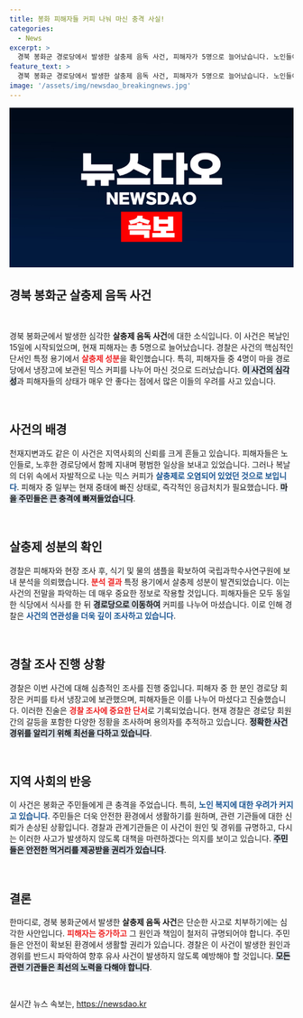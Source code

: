 ```yaml
---
title: 봉화 피해자들 커피 나눠 마신 충격 사실!
categories:
  - News
excerpt: >
  경북 봉화군 경로당에서 발생한 살충제 음독 사건, 피해자가 5명으로 늘어났습니다. 노인들이 나눠 마신 믹스 커피에서 확인된 독성 성분의 출처는? 경찰의 집중 수사에 숨겨진 진실이 밝혀질지 주목됩니다!
feature_text: >
  경북 봉화군 경로당에서 발생한 살충제 음독 사건, 피해자가 5명으로 늘어났습니다. 노인들이 나눠 마신 믹스 커피에서 확인된 독성 성분의 출처는? 경찰의 집중 수사에 숨겨진 진실이 밝혀질지 주목됩니다!
image: '/assets/img/newsdao_breakingnews.jpg'
---
```


<p><img src="/assets/img/newsdao_breakingnews.jpg" alt="ontimetimes 속보" /></p>

<h2 data-ke-size="size26">경북 봉화군 살충제 음독 사건</h2>

<p data-ke-size="size16">&nbsp;</p>

<p>경북 봉화군에서 발생한 심각한 <b>살충제 음독 사건</b>에 대한 소식입니다. 이 사건은 복날인 15일에 시작되었으며, 현재 피해자는 총 5명으로 늘어났습니다. 경찰은 사건의 핵심적인 단서인 특정 용기에서 <b><span style="color: #ee2323;">살충제 성분</span></b>을 확인했습니다. 특히, 피해자들 중 4명이 마을 경로당에서 냉장고에 보관된 믹스 커피를 나누어 마신 것으로 드러났습니다. <b><span style="background-color: #21538527;">이 사건의 심각성</span></b>과 피해자들의 상태가 매우 안 좋다는 점에서 많은 이들의 우려를 사고 있습니다.</p>

<p data-ke-size="size16">&nbsp;</p>

<h2 data-ke-size="size26">사건의 배경</h2>

<p>천재지변과도 같은 이 사건은 지역사회의 신뢰를 크게 흔들고 있습니다. 피해자들은 노인들로, 노후한 경로당에서 함께 지내며 평범한 일상을 보내고 있었습니다. 그러나 복날의 더위 속에서 자발적으로 나눈 믹스 커피가 <b><span style="color: #1a5490;">살충제로 오염되어 있었던 것으로 보입니다</span></b>. 피해자 중 일부는 현재 중태에 빠진 상태로, 즉각적인 응급처치가 필요했습니다. <b><span style="background-color: #21538527;">마을 주민들은 큰 충격에 빠져들었습니다</span></b>. </p>

<p data-ke-size="size16">&nbsp;</p>

<h2 data-ke-size="size26">살충제 성분의 확인</h2>

<p>경찰은 피해자와 현장 조사 후, 식기 및 물의 샘플을 확보하여 국립과학수사연구원에 보내 분석을 의뢰했습니다. <b><span style="color: #ee2323;">분석 결과</span></b> 특정 용기에서 살충제 성분이 발견되었습니다. 이는 사건의 전말을 파악하는 데 매우 중요한 정보로 작용할 것입니다. 피해자들은 모두 동일한 식당에서 식사를 한 뒤 <b><span style="background-color: #21538527;">경로당으로 이동하여</span></b> 커피를 나누어 마셨습니다. 이로 인해 경찰은 <b><span style="color: #1a5490;">사건의 연관성을 더욱 깊이 조사하고 있습니다</span></b>.</p>

<p data-ke-size="size16">&nbsp;</p>

<h2 data-ke-size="size26">경찰 조사 진행 상황</h2>

<p>경찰은 이번 사건에 대해 심층적인 조사를 진행 중입니다. 피해자 중 한 분인 경로당 회장은 커피를 타서 냉장고에 보관했으며, 피해자들은 이를 나누어 마셨다고 진술했습니다. 이러한 진술은 <b><span style="color: #ee2323;">경찰 조사에 중요한 단서</span></b>로 기록되었습니다. 현재 경찰은 경로당 회원 간의 갈등을 포함한 다양한 정황을 조사하며 용의자를 추적하고 있습니다. <b><span style="background-color: #21538527;">정확한 사건 경위를 알리기 위해 최선을 다하고 있습니다</span></b>.</p>

<p data-ke-size="size16">&nbsp;</p>

<h2 data-ke-size="size26">지역 사회의 반응</h2>

<p>이 사건은 봉화군 주민들에게 큰 충격을 주었습니다. 특히, <b><span style="color: #1a5490;">노인 복지에 대한 우려가 커지고 있습니다</span></b>. 주민들은 더욱 안전한 환경에서 생활하기를 원하며, 관련 기관들에 대한 신뢰가 손상된 상황입니다. 경찰과 관계기관들은 이 사건이 원인 및 경위를 규명하고, 다시는 이러한 사고가 발생하지 않도록 대책을 마련하겠다는 의지를 보이고 있습니다. <b><span style="background-color: #21538527;">주민들은 안전한 먹거리를 제공받을 권리가 있습니다</span></b>.</p>

<p data-ke-size="size16">&nbsp;</p>

<h2 data-ke-size="size26">결론</h2>

<p>한마디로, 경북 봉화군에서 발생한 <b>살충제 음독 사건</b>은 단순한 사고로 치부하기에는 심각한 사안입니다. <b><span style="color: #ee2323;">피해자는 증가하고</span></b> 그 원인과 책임이 철저히 규명되어야 합니다. 주민들은 안전이 확보된 환경에서 생활할 권리가 있습니다. 경찰은 이 사건이 발생한 원인과 경위를 반드시 파악하여 향후 유사 사건이 발생하지 않도록 예방해야 할 것입니다. <b><span style="background-color: #21538527;">모든 관련 기관들은 최선의 노력을 다해야 합니다</span></b>.</p>

<p data-ke-size="size16">&nbsp;</p>
실시간 뉴스 속보는, <a href="https://newsdao.kr" rel="dofollow">https://newsdao.kr</a>



